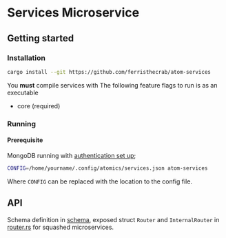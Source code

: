 # Services Microservice

## Getting started

### Installation

```sh
cargo install --git https://github.com/ferristhecrab/atom-services
```

You **must** compile services with The following feature flags to run is as an executable
- core (required)

### Running

#### Prerequisite
MongoDB running with [authentication set up](https://www.geeksforgeeks.org/how-to-enable-authentication-on-mongodb/);

```sh
CONFIG=/home/yourname/.config/atomics/services.json atom-services
```

Where `CONFIG` can be replaced with the location to the config file.

## API

Schema definition in [schema](./src/schema), exposed struct `Router` and `InternalRouter` in [router.rs](./src/router.rs) for squashed microservices.

